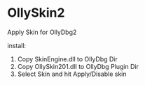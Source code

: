 OllySkin2
=========

Apply Skin for OllyDbg2

install:

1. Copy SkinEngine.dll to OllyDbg Dir
2. Copy OllySkin201.dll to OllyDbg Plugin Dir
3. Select Skin and hit Apply/Disable skin
